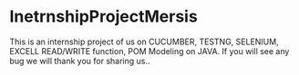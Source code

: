 # InetrnshipProjectMersis
This is an internship project of us on CUCUMBER, TESTNG, SELENIUM, EXCELL READ/WRITE function, POM Modeling on JAVA.
If you will see any bug we will thank you for sharing us..
